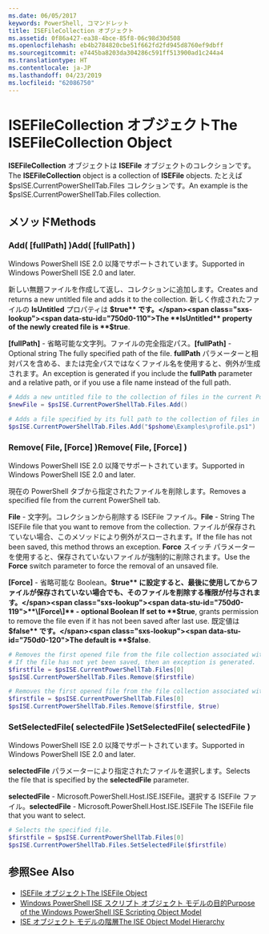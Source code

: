 ```yaml
---
ms.date: 06/05/2017
keywords: PowerShell, コマンドレット
title: ISEFileCollection オブジェクト
ms.assetid: 0f86a427-ea38-4bce-85f8-06c98d30d508
ms.openlocfilehash: eb4b2784820cbe51f662fd2fd945d8760ef9dbff
ms.sourcegitcommit: e7445ba8203da304286c591ff513900ad1c244a4
ms.translationtype: HT
ms.contentlocale: ja-JP
ms.lasthandoff: 04/23/2019
ms.locfileid: "62086750"
---
```

# <a name="the-isefilecollection-object"></a><span data-ttu-id="750d0-103">ISEFileCollection オブジェクト</span><span class="sxs-lookup"><span data-stu-id="750d0-103">The ISEFileCollection Object</span></span>

<span data-ttu-id="750d0-104">**ISEFileCollection** オブジェクトは **ISEFile** オブジェクトのコレクションです。</span><span class="sxs-lookup"><span data-stu-id="750d0-104">The **ISEFileCollection** object is a collection of **ISEFile** objects.</span></span> <span data-ttu-id="750d0-105">たとえば $psISE.CurrentPowerShellTab.Files コレクションです。</span><span class="sxs-lookup"><span data-stu-id="750d0-105">An example is the $psISE.CurrentPowerShellTab.Files collection.</span></span>

## <a name="methods"></a><span data-ttu-id="750d0-106">メソッド</span><span class="sxs-lookup"><span data-stu-id="750d0-106">Methods</span></span>

### <a name="add-fullpath-"></a><span data-ttu-id="750d0-107">Add\( \[fullPath\] \)</span><span class="sxs-lookup"><span data-stu-id="750d0-107">Add\( \[fullPath\] \)</span></span>

<span data-ttu-id="750d0-108">Windows PowerShell ISE 2.0 以降でサポートされています。</span><span class="sxs-lookup"><span data-stu-id="750d0-108">Supported in Windows PowerShell ISE 2.0 and later.</span></span>

<span data-ttu-id="750d0-109">新しい無題ファイルを作成して返し、コレクションに追加します。</span><span class="sxs-lookup"><span data-stu-id="750d0-109">Creates and returns a new untitled file and adds it to the collection.</span></span> <span data-ttu-id="750d0-110">新しく作成されたファイルの **IsUntitled** プロパティは **$true** です。</span><span class="sxs-lookup"><span data-stu-id="750d0-110">The **IsUntitled** property of the newly created file is **$true**.</span></span>

<span data-ttu-id="750d0-111">**\[fullPath\]** - 省略可能な文字列。ファイルの完全指定パス。</span><span class="sxs-lookup"><span data-stu-id="750d0-111">**\[fullPath\]** - Optional string The fully specified path of the file.</span></span> <span data-ttu-id="750d0-112">**fullPath** パラメーターと相対パスを含める、または完全パスではなくファイル名を使用すると、例外が生成されます。</span><span class="sxs-lookup"><span data-stu-id="750d0-112">An exception is generated if you include the **fullPath** parameter and a relative path, or if you use a file name instead of the full path.</span></span>

```powershell
# Adds a new untitled file to the collection of files in the current PowerShell tab.
$newFile = $psISE.CurrentPowerShellTab.Files.Add()

# Adds a file specified by its full path to the collection of files in the current PowerShell tab.
$psISE.CurrentPowerShellTab.Files.Add("$pshome\Examples\profile.ps1")
```

### <a name="remove-file-force-"></a><span data-ttu-id="750d0-113">Remove\( File, \[Force\] \)</span><span class="sxs-lookup"><span data-stu-id="750d0-113">Remove\( File, \[Force\] \)</span></span>

<span data-ttu-id="750d0-114">Windows PowerShell ISE 2.0 以降でサポートされています。</span><span class="sxs-lookup"><span data-stu-id="750d0-114">Supported in Windows PowerShell ISE 2.0 and later.</span></span>

<span data-ttu-id="750d0-115">現在の PowerShell タブから指定されたファイルを削除します。</span><span class="sxs-lookup"><span data-stu-id="750d0-115">Removes a specified file from the current PowerShell tab.</span></span>

<span data-ttu-id="750d0-116">**File** - 文字列。コレクションから削除する ISEFile ファイル。</span><span class="sxs-lookup"><span data-stu-id="750d0-116">**File** - String The ISEFile file that you want to remove from the collection.</span></span> <span data-ttu-id="750d0-117">ファイルが保存されていない場合、このメソッドにより例外がスローされます。</span><span class="sxs-lookup"><span data-stu-id="750d0-117">If the file has not been saved, this method throws an exception.</span></span> <span data-ttu-id="750d0-118">**Force** スイッチ パラメーターを使用すると、保存されていないファイルが強制的に削除されます。</span><span class="sxs-lookup"><span data-stu-id="750d0-118">Use the **Force** switch parameter to force the removal of an unsaved file.</span></span>

<span data-ttu-id="750d0-119">**\[Force\]** - 省略可能な Boolean。**$true** に設定すると、最後に使用してからファイルが保存されていない場合でも、そのファイルを削除する権限が付与されます。</span><span class="sxs-lookup"><span data-stu-id="750d0-119">**\[Force\]** - optional Boolean If set to **$true**, grants permission to remove the file even if it has not been saved after last use.</span></span> <span data-ttu-id="750d0-120">既定値は **$false** です。</span><span class="sxs-lookup"><span data-stu-id="750d0-120">The default is **$false**.</span></span>

```powershell
# Removes the first opened file from the file collection associated with the current PowerShell tab.
# If the file has not yet been saved, then an exception is generated.
$firstfile = $psISE.CurrentPowerShellTab.Files[0]
$psISE.CurrentPowerShellTab.Files.Remove($firstfile)

# Removes the first opened file from the file collection associated with the current PowerShell tab, even if it has not been saved.
$firstfile = $psISE.CurrentPowerShellTab.Files[0]
$psISE.CurrentPowerShellTab.Files.Remove($firstfile, $true)
```

### <a name="setselectedfile-selectedfile-"></a><span data-ttu-id="750d0-121">SetSelectedFile\( selectedFile \)</span><span class="sxs-lookup"><span data-stu-id="750d0-121">SetSelectedFile\( selectedFile \)</span></span>

<span data-ttu-id="750d0-122">Windows PowerShell ISE 2.0 以降でサポートされています。</span><span class="sxs-lookup"><span data-stu-id="750d0-122">Supported in Windows PowerShell ISE 2.0 and later.</span></span>

<span data-ttu-id="750d0-123">**selectedFile** パラメーターにより指定されたファイルを選択します。</span><span class="sxs-lookup"><span data-stu-id="750d0-123">Selects the file that is specified by the **selectedFile** parameter.</span></span>

<span data-ttu-id="750d0-124">**selectedFile** - Microsoft.PowerShell.Host.ISE.ISEFile。選択する ISEFile ファイル。</span><span class="sxs-lookup"><span data-stu-id="750d0-124">**selectedFile** - Microsoft.PowerShell.Host.ISE.ISEFile The ISEFile file that you want to select.</span></span>

```powershell
# Selects the specified file.
$firstfile = $psISE.CurrentPowerShellTab.Files[0]
$psISE.CurrentPowerShellTab.Files.SetSelectedFile($firstfile)
```

## <a name="see-also"></a><span data-ttu-id="750d0-125">参照</span><span class="sxs-lookup"><span data-stu-id="750d0-125">See Also</span></span>

- [<span data-ttu-id="750d0-126">ISEFile オブジェクト</span><span class="sxs-lookup"><span data-stu-id="750d0-126">The ISEFile Object</span></span>](The-ISEFile-Object.md)
- [<span data-ttu-id="750d0-127">Windows PowerShell ISE スクリプト オブジェクト モデルの目的</span><span class="sxs-lookup"><span data-stu-id="750d0-127">Purpose of the Windows PowerShell ISE Scripting Object Model</span></span>](Purpose-of-the-Windows-PowerShell-ISE-Scripting-Object-Model.md)
- [<span data-ttu-id="750d0-128">ISE オブジェクト モデルの階層</span><span class="sxs-lookup"><span data-stu-id="750d0-128">The ISE Object Model Hierarchy</span></span>](The-ISE-Object-Model-Hierarchy.md)